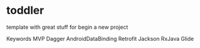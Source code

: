 # toddler
template with great stuff for begin a new project

Keywords
MVP
Dagger
AndroidDataBinding
Retrofit
Jackson
RxJava
Glide

